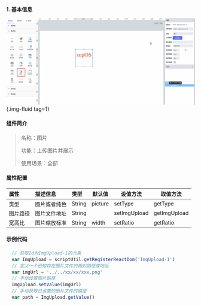 **1\. 基本信息**

![图片](../../assets/img/configuration_image.png "图片"){.img-fluid tag=1}


#### **组件简介**

> 名称：图片
>
> 功能：上传图片并展示
>
> 使用场景：全部

#### **属性配置**

| 属性     | 描述信息         | 类型   | 默认值 | 设值方法                   | 取值方法
| :------ | :--------------- | :----- | ------ | -------------------------- | ---------- |
| 类型 |图片或者纯色| String | picture | setType |  getType
| 图片路径 |图片文件地址| String |  | setImgUpload |  getImgUpload
| 宽高比 |图片缩放标准| String | width | setRatio |  getRatio

#### **示例代码**

```javascript
  // 获取Id为ImgUpload-1的元素
  var ImgUpload = scriptUtil.getRegisterReactDom('ImgUpload-1') 
  // 定义一个已知存在图片文件的相对路径或地址
  var imgUrl = '../../xx/xx/xxx.png'
  // 手动设置图片路径
  ImgUpload.setValue(imgUrl)
  // 手动获取已设置的图片文件的路径
  var path = ImgUpload.getValue()
```
